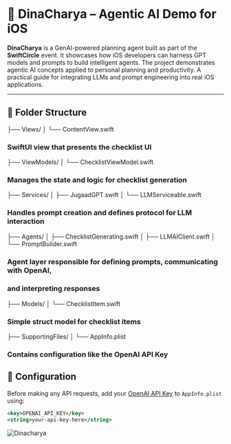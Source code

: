 # 🧠 DinaCharya – Agentic AI Demo for iOS

**DinaCharya** is a GenAI-powered planning agent built as part of the **SwiftCircle** event.
It showcases how iOS developers can harness GPT models and prompts to build intelligent agents.
The project demonstrates agentic AI concepts applied to personal planning and productivity.
A practical guide for integrating LLMs and prompt engineering into real iOS applications.

---

## 📂 Folder Structure

├── Views/
│ └── ContentView.swift

### SwiftUI view that presents the checklist UI


├── ViewModels/
│ └── ChecklistViewModel.swift

### Manages the state and logic for checklist generation


├── Services/
│ ├── JugaadGPT.swift
│ └── LLMServiceable.swift

### Handles prompt creation and defines protocol for LLM interaction


├── Agents/
│ ├── ChecklistGenerating.swift
│ ├── LLMAIClient.swift
│ └── PromptBuilder.swift

### Agent layer responsible for defining prompts, communicating with OpenAI,
### and interpreting responses


├── Models/
│ └── ChecklistItem.swift

### Simple struct model for checklist items


├── SupportingFiles/
│ └── AppInfo.plist

### Contains configuration like the OpenAI API Key


## 🔑 Configuration

Before making any API requests, add your [OpenAI API Key](https://platform.openai.com/account/api-keys) to `AppInfo.plist` using:

```xml
<key>OPENAI_API_KEY</key>
<string>your-api-key-here</string>
```


![Dinacharya](https://github.com/user-attachments/assets/322779b6-9521-41e8-a993-7f9d24758634)



